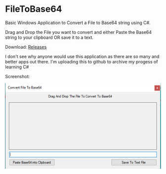 # FileToBase64
Basic Windows Application to Convert a File to Base64 string using C#.

Drag and Drop the File you want to convert and either Paste the Base64 string to your clipboard OR save it to a text.

Download: [Releases](https://github.com/MadLadDZ/FileToBase64/files/3331973/V1.zip "Release")



I don't see why anyone would use this application as there are so many and better apps out there. 
I'm uploading this to github to archive my progess of learning C#

Screenshot:


![Screenshot](/justascreenshot.png?raw=true "Screenshot")
